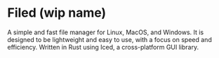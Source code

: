 # Filed (wip name)

A simple and fast file manager for Linux, MacOS, and Windows.
It is designed to be lightweight and easy to use, with a focus on speed and efficiency.
Written in Rust using Iced, a cross-platform GUI library.
